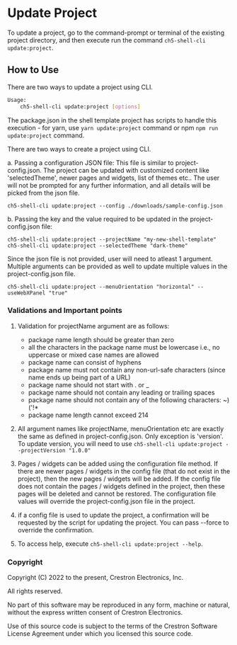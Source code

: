 # Update Project

To update a project, go to the command-prompt or terminal of the existing project directory, and then execute run the command `ch5-shell-cli update:project`.

## How to Use

There are two ways to update a project using CLI. 
```bash
Usage:
    ch5-shell-cli update:project [options]

```

The package.json in the shell template project has scripts to handle this execution - for yarn, use `yarn update:project` command or npm  `npm run update:project` command.

There are two ways to create a project using CLI. 

a. Passing a configuration JSON file: This file is similar to project-config.json. The project can be updated with customized content like 'selectedTheme', newer pages and widgets, list of themes etc.. The user will not be prompted for any further information, and all details will be picked from the json file.

`ch5-shell-cli update:project --config ./downloads/sample-config.json`

b. Passing the key and the value required to be updated in the project-config.json file:

`ch5-shell-cli update:project --projectName "my-new-shell-template"`
`ch5-shell-cli update:project --selectedTheme "dark-theme"`

Since the json file is not provided, user will need to atleast 1 argument. Multiple arguments can be provided as well to update multiple values in the project-config.json file.

`ch5-shell-cli update:project --menuOrientation "horizontal" --useWebXPanel "true"`

### Validations and Important points

1. Validation for projectName argument are as follows:
    - package name length should be greater than zero
    - all the characters in the package name must be lowercase i.e., no uppercase or mixed case names are allowed
    - package name can consist of hyphens
    - package name must not contain any non-url-safe characters (since name ends up being part of a URL)
    - package name should not start with . or _
    - package name should not contain any leading or trailing spaces
    - package name should not contain any of the following characters: ~)('!*
    - package name length cannot exceed 214   

2. All argument names like projectName, menuOrientation etc are exactly the same as defined in project-config.json. Only exception is 'version'. To update version, you will need to use `ch5-shell-cli update:project --projectVersion "1.0.0"`

3. Pages / widgets can be added using the configuration file method. If there are newer pages / widgets in the config file (that do not exist in the project), then the new pages / widgets will be added. If the config file does not contain the pages / widgets defined in the project, then these pages will be deleted and cannot be restored. The configuration file values will override the project-config.json file in the project.

4. if a config file is used to update the project, a confirmation will be requested by the script for updating the project. You can pass --force to override the confirmation.

5. To access help, execute `ch5-shell-cli update:project --help`.


### Copyright

Copyright (C) 2022 to the present, Crestron Electronics, Inc.

All rights reserved.

No part of this software may be reproduced in any form, machine
or natural, without the express written consent of Crestron Electronics.

Use of this source code is subject to the terms of the Crestron Software License Agreement
under which you licensed this source code.
